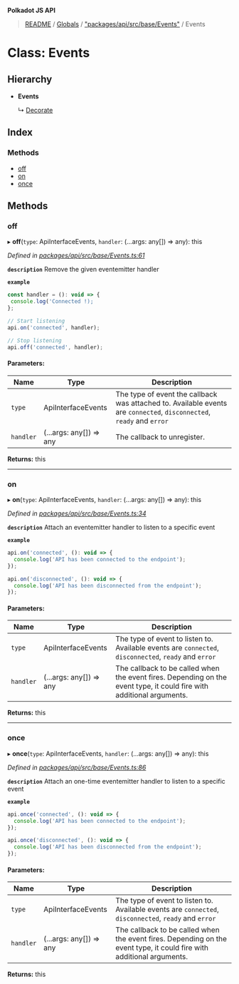 **Polkadot JS API**

> [README](../README.md) / [Globals](../globals.md) / ["packages/api/src/base/Events"](../modules/_packages_api_src_base_events_.md) / Events

# Class: Events

## Hierarchy

* **Events**

  ↳ [Decorate](_packages_api_src_base_decorate_.decorate.md)

## Index

### Methods

* [off](_packages_api_src_base_events_.events.md#off)
* [on](_packages_api_src_base_events_.events.md#on)
* [once](_packages_api_src_base_events_.events.md#once)

## Methods

### off

▸ **off**(`type`: ApiInterfaceEvents, `handler`: (...args: any[]) => any): this

*Defined in [packages/api/src/base/Events.ts:61](https://github.com/polkadot-js/api/blob/5577723b7/packages/api/src/base/Events.ts#L61)*

**`description`** Remove the given eventemitter handler

**`example`** 
<BR>

```javascript
const handler = (): void => {
 console.log('Connected !);
};

// Start listening
api.on('connected', handler);

// Stop listening
api.off('connected', handler);
```

#### Parameters:

Name | Type | Description |
------ | ------ | ------ |
`type` | ApiInterfaceEvents | The type of event the callback was attached to. Available events are `connected`, `disconnected`, `ready` and `error` |
`handler` | (...args: any[]) => any | The callback to unregister.  |

**Returns:** this

___

### on

▸ **on**(`type`: ApiInterfaceEvents, `handler`: (...args: any[]) => any): this

*Defined in [packages/api/src/base/Events.ts:34](https://github.com/polkadot-js/api/blob/5577723b7/packages/api/src/base/Events.ts#L34)*

**`description`** Attach an eventemitter handler to listen to a specific event

**`example`** 
<BR>

```javascript
api.on('connected', (): void => {
  console.log('API has been connected to the endpoint');
});

api.on('disconnected', (): void => {
  console.log('API has been disconnected from the endpoint');
});
```

#### Parameters:

Name | Type | Description |
------ | ------ | ------ |
`type` | ApiInterfaceEvents | The type of event to listen to. Available events are `connected`, `disconnected`, `ready` and `error` |
`handler` | (...args: any[]) => any | The callback to be called when the event fires. Depending on the event type, it could fire with additional arguments.  |

**Returns:** this

___

### once

▸ **once**(`type`: ApiInterfaceEvents, `handler`: (...args: any[]) => any): this

*Defined in [packages/api/src/base/Events.ts:86](https://github.com/polkadot-js/api/blob/5577723b7/packages/api/src/base/Events.ts#L86)*

**`description`** Attach an one-time eventemitter handler to listen to a specific event

**`example`** 
<BR>

```javascript
api.once('connected', (): void => {
  console.log('API has been connected to the endpoint');
});

api.once('disconnected', (): void => {
  console.log('API has been disconnected from the endpoint');
});
```

#### Parameters:

Name | Type | Description |
------ | ------ | ------ |
`type` | ApiInterfaceEvents | The type of event to listen to. Available events are `connected`, `disconnected`, `ready` and `error` |
`handler` | (...args: any[]) => any | The callback to be called when the event fires. Depending on the event type, it could fire with additional arguments.  |

**Returns:** this
